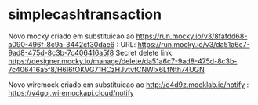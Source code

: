 # simplecashtransaction

Novo mocky criado em substituicao ao https://run.mocky.io/v3/8fafdd68-a090-496f-8c9a-3442cf30dae6 :
 URL: https://run.mocky.io/v3/da51a6c7-9ad8-475d-8c3b-7c406416a5f8
 Secret delete link: https://designer.mocky.io/manage/delete/da51a6c7-9ad8-475d-8c3b-7c406416a5f8/H6I6tOKVG71HCzHJvtvtCNWlx6LfNth74UGN

Novo wiremock criado em substituicao ao http://o4d9z.mocklab.io/notify :
 https://v4goj.wiremockapi.cloud/notify